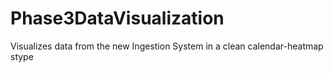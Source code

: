 # Phase3DataVisualization
Visualizes data from the new Ingestion System in a clean calendar-heatmap stype
